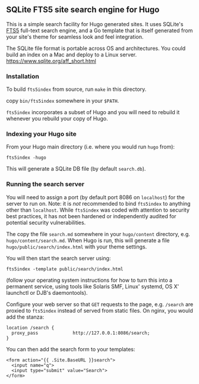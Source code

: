## SQLite FTS5 site search engine for Hugo

This is a simple search facility for Hugo generated sites. It uses SQLite's
[FTS5][1] full-text search engine, and a Go template that is itself generated
from your site's theme for seamless look and feel integration.

The SQLite file format is portable across OS and architectures. You could
build an index on a Mac and deploy to a Linux server.
https://www.sqlite.org/aff_short.html

### Installation

To build `fts5index` from source, run `make` in this directory.

copy `bin/fts5index` somewhere in your `$PATH`.

`fts5index` incorporates a subset of Hugo and you will need to rebuild it
whenever you rebuild your copy of Hugo.


### Indexing your Hugo site

From your Hugo main directory (i.e. where you would run `hugo` from):

    fts5index -hugo

This will generate a SQLite DB file (by default `search.db`).

### Running the search server

You will need to assign a port (by default port 8086 on `localhost`) for the
server to run on. Note: it is *not* recommended to bind `fts5index` to
anything other than `localhost`. While `fts5index` was coded with attention to
security best practices, it has not been hardened or independently audited for
potential security vulnerabilities.

The copy the file `search.md` somewhere in your `hugo/content` directory,
e.g. `hugo/content/search.md`. When Hugo is run, this will generate a file
`hugo/public/search/index.html` with your theme settings.

You will then start the search server using:

    fts5index -template public/search/index.html

(follow your operating system instructions for how to turn this into a
permanent service, using tools like Solaris SMF, Linux' systemd, OS X'
launchctl or DJB's daemontools).

Configure your web server so that `GET` requests to the page, e.g. `/search`
are proxied to `fts5index` instead of served from static files. On nginx, you would add the stanza:

    location /search {
      proxy_pass             http://127.0.0.1:8086/search;
    }

You can then add the search form to your templates:

    <form action="{{ .Site.BaseURL }}search">
      <input name="q">
      <input type="submit" value="Search">
    </form>

 [1]: https://www.sqlite.org/fts5.html
 